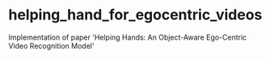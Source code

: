 # helping_hand_for_egocentric_videos
Implementation of paper 'Helping Hands: An Object-Aware Ego-Centric Video Recognition Model'
